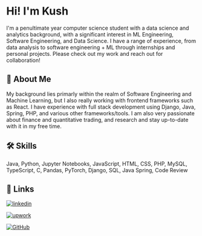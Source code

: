 
# Hi! I'm Kush




I'm a penultimate year computer science student with a data science and analytics background, with a significant interest in ML Engineering, Software Engineering, and Data Science. I have a range of experience, from data analysis to software engineering + ML through internships and personal projects. Please check out my work and reach out for collaboration!




## 🚀 About Me
My background lies primarly within the realm of Software Engineering and Machine Learning, but I also really working with frontend frameworks such as React. I have experience with full stack development using Django, Java, Spring, PHP, and various other frameworks/tools. I am also very passionate about finance and quantitative trading, and research and stay up-to-date with it in my free time.


## 🛠 Skills
Java, Python, Jupyter Notebooks, JavaScript, HTML, CSS, PHP, MySQL, TypeScript, C, Pandas, PyTorch, Django, SQL, Java Spring, Code Review


## 🔗 Links

[![linkedin](https://img.shields.io/badge/linkedin-0A66C2?style=for-the-badge&logo=linkedin&logoColor=white)](https://www.linkedin.com/in/kushagrasrivastava0107/)

[![upwork](https://img.shields.io/badge/upwork-darkgreen?style=for-the-badge&logo=upwork&logoColor=white)](https://www.upwork.com/freelancers/~01e56ebd6fe996b959?viewMode=1/)

[![GitHub](https://img.shields.io/badge/GitHub-181717?style=for-the-badge&logo=github&logoColor=white)](https://github.com/KS0107/)

